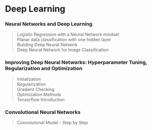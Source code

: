 # Deep Learning

### Neural Networks and Deep Learning   
> Logistic Regression with a Neural Network mindset  
> Planar data classification with one hidden layer  
> Building Deep Neural Network  
> Deep Neural Network for Image Classification

### Improving Deep Neural Networks: Hyperparameter Tuning, Regularization and Optimization  
> Initialization  
> Regularization  
> Gradient Checking  
> Optimization Methods  
> Tensorflow Introduction  

### Convolutional Neural Networks
> Convolutional Model - Step by Step
